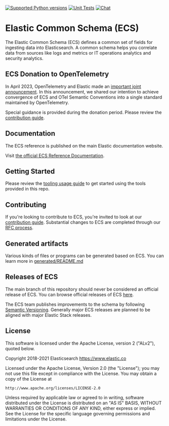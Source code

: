 [![Supported Python versions](https://img.shields.io/badge/python-3.8+-blue.svg)](https://www.python.org/downloads/)
[![Unit Tests](https://github.com/elastic/ecs/workflows/Tests/badge.svg)](https://github.com/elastic/ecs/actions)
[![Chat](https://img.shields.io/badge/chat-%23stack--ecs-blueviolet)](https://ela.st/slack)

# Elastic Common Schema (ECS)

The Elastic Common Schema (ECS) defines a common set of fields for
ingesting data into Elasticsearch. A common schema helps you correlate
data from sources like logs and metrics or IT operations
analytics and security analytics.

## ECS Donation to OpenTelemetry
In April 2023, OpenTelemetry and Elastic made an
[important joint announcement](https://opentelemetry.io/blog/2023/ecs-otel-semconv-convergence/).
In this announcement, we shared our intention to achieve convergence of ECS and OTel
Semantic Conventions into a single standard maintained by OpenTelemetry.

Special guidance is provided during the donation period. Please review the [contribution guide](CONTRIBUTING.md).

## Documentation

The ECS reference is published on the main Elastic documentation website.

Visit [the official ECS Reference Documentation](https://www.elastic.co/guide/en/ecs/current/index.html).

## Getting Started

Please review the [tooling usage guide](USAGE.md) to get started using the tools provided in this repo.

## Contributing

If you're looking to contribute to ECS, you're invited to look at our
[contribution guide](CONTRIBUTING.md). Substantial changes to ECS are completed
through our [RFC process](./rfcs/README.md).

## Generated artifacts

Various kinds of files or programs can be generated based on ECS.
You can learn more in [generated/README.md](generated)

## Releases of ECS

The main branch of this repository should never be considered an
official release of ECS. You can browse official releases of ECS
[here](https://github.com/elastic/ecs/releases).

The ECS team publishes improvements to the schema by following
[Semantic Versioning](https://semver.org/).
Generally major ECS releases are planned to be aligned with major Elastic Stack releases.

## License

This software is licensed under the Apache License, version 2 ("ALv2"), quoted below.

Copyright 2018-2021 Elasticsearch <https://www.elastic.co>

Licensed under the Apache License, Version 2.0 (the "License"); you may not
use this file except in compliance with the License. You may obtain a copy of
the License at

    http://www.apache.org/licenses/LICENSE-2.0

Unless required by applicable law or agreed to in writing, software
distributed under the License is distributed on an "AS IS" BASIS, WITHOUT
WARRANTIES OR CONDITIONS OF ANY KIND, either express or implied. See the
License for the specific language governing permissions and limitations under
the License.
